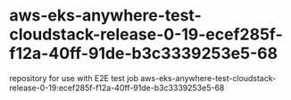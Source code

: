 # aws-eks-anywhere-test-cloudstack-release-0-19-ecef285f-f12a-40ff-91de-b3c3339253e5-68
repository for use with E2E test job aws-eks-anywhere-test-cloudstack-release-0-19:ecef285f-f12a-40ff-91de-b3c3339253e5-68
